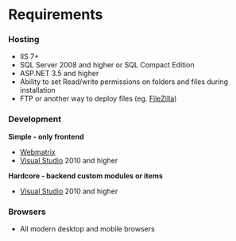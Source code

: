 # Requirements

### Hosting
* IIS 7+
* SQL Server 2008 and higher or SQL Compact Edition
* ASP.NET 3.5 and higher
* Ability to set Read/write permissions on folders and files during installation
* FTP or another way to deploy files (eg. [FileZilla](https://filezilla-project.org/))
 
### Development
**Simple - only frontend**
* [Webmatrix](http://www.microsoft.com/web/webmatrix/)
* [Visual Studio](https://www.visualstudio.com/) 2010 and higher

**Hardcore - backend custom modules or items**
* [Visual Studio](https://www.visualstudio.com/) 2010 and higher

### Browsers
* All modern desktop and mobile browsers 
